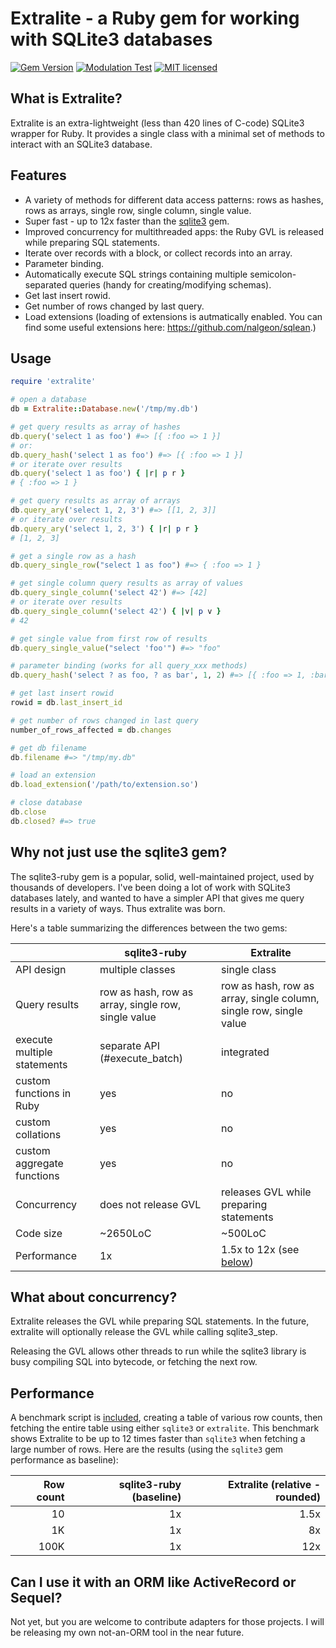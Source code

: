 # Extralite - a Ruby gem for working with SQLite3 databases

[![Gem Version](https://badge.fury.io/rb/extralite.svg)](http://rubygems.org/gems/extralite)
[![Modulation Test](https://github.com/digital-fabric/extralite/workflows/Tests/badge.svg)](https://github.com/digital-fabric/extralite/actions?query=workflow%3ATests)
[![MIT licensed](https://img.shields.io/badge/license-MIT-blue.svg)](https://github.com/digital-fabric/extralite/blob/master/LICENSE)

## What is Extralite?

Extralite is an extra-lightweight (less than 420 lines of C-code) SQLite3
wrapper for Ruby. It provides a single class with a minimal set of methods to
interact with an SQLite3 database.

## Features

- A variety of methods for different data access patterns: rows as hashes, rows
  as arrays, single row, single column, single value.
- Super fast - up to 12x faster than the
  [sqlite3](https://github.com/sparklemotion/sqlite3-ruby) gem.
- Improved concurrency for multithreaded apps: the Ruby GVL is released while
  preparing SQL statements.
- Iterate over records with a block, or collect records into an array.
- Parameter binding.
- Automatically execute SQL strings containing multiple semicolon-separated
  queries (handy for creating/modifying schemas).
- Get last insert rowid.
- Get number of rows changed by last query.
- Load extensions (loading of extensions is autmatically enabled. You can find
  some useful extensions here: https://github.com/nalgeon/sqlean.)

## Usage

```ruby
require 'extralite'

# open a database
db = Extralite::Database.new('/tmp/my.db')

# get query results as array of hashes
db.query('select 1 as foo') #=> [{ :foo => 1 }]
# or:
db.query_hash('select 1 as foo') #=> [{ :foo => 1 }]
# or iterate over results
db.query('select 1 as foo') { |r| p r }
# { :foo => 1 }

# get query results as array of arrays
db.query_ary('select 1, 2, 3') #=> [[1, 2, 3]]
# or iterate over results
db.query_ary('select 1, 2, 3') { |r| p r }
# [1, 2, 3]

# get a single row as a hash
db.query_single_row("select 1 as foo") #=> { :foo => 1 }

# get single column query results as array of values
db.query_single_column('select 42') #=> [42]
# or iterate over results
db.query_single_column('select 42') { |v| p v }
# 42

# get single value from first row of results
db.query_single_value("select 'foo'") #=> "foo"

# parameter binding (works for all query_xxx methods)
db.query_hash('select ? as foo, ? as bar', 1, 2) #=> [{ :foo => 1, :bar => 2 }]

# get last insert rowid
rowid = db.last_insert_id

# get number of rows changed in last query
number_of_rows_affected = db.changes

# get db filename
db.filename #=> "/tmp/my.db"

# load an extension
db.load_extension('/path/to/extension.so')

# close database
db.close
db.closed? #=> true
```

## Why not just use the sqlite3 gem?

The sqlite3-ruby gem is a popular, solid, well-maintained project, used by
thousands of developers. I've been doing a lot of work with SQLite3 databases
lately, and wanted to have a simpler API that gives me query results in a
variety of ways. Thus extralite was born.

Here's a table summarizing the differences between the two gems:

| |sqlite3-ruby|Extralite|
|-|-|-|
|API design|multiple classes|single class|
|Query results|row as hash, row as array, single row, single value|row as hash, row as array, single column, single row, single value|
|execute multiple statements|separate API (#execute_batch)|integrated|
|custom functions in Ruby|yes|no|
|custom collations|yes|no|
|custom aggregate functions|yes|no|
|Concurrency|does not release GVL|releases GVL while preparing statements|
|Code size|~2650LoC|~500LoC|
|Performance|1x|1.5x to 12x (see [below](#performance))|

## What about concurrency?

Extralite releases the GVL while preparing SQL statements. In the future,
extralite will optionally release the GVL while calling sqlite3_step.

Releasing the GVL allows other threads to run while the sqlite3 library is busy
compiling SQL into bytecode, or fetching the next row.

## Performance

A benchmark script is
[included](https://github.com/digital-fabric/extralite/blob/main/test/perf.rb),
creating a table of various row counts, then fetching the entire table using
either `sqlite3` or `extralite`. This benchmark shows Extralite to be up to 12
times faster than `sqlite3` when fetching a large number of rows. Here are the
results (using the `sqlite3` gem performance as baseline):

|Row count|sqlite3-ruby (baseline)|Extralite (relative - rounded)|
|-:|-:|-:|
|10|1x|1.5x|
|1K|1x|8x|
|100K|1x|12x|

## Can I use it with an ORM like ActiveRecord or Sequel?

Not yet, but you are welcome to contribute adapters for those projects. I will
be releasing my own not-an-ORM tool in the near future.
